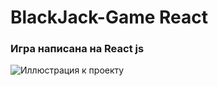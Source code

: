 # BlackJack-Game React
### Игра написана на React js
![Иллюстрация к проекту](https://github.com/pioner92/BlackJack/blob/master/%D0%90%D0%BD%D0%BD%D0%BE%D1%82%D0%B0%D1%86%D0%B8%D1%8F%202020-05-04%20190945.png)
